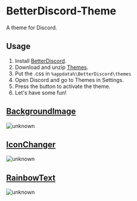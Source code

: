# BetterDiscord-Theme

A theme for Discord.

## Usage

1. Install [BetterDiscord](https://betterdiscord.app/).
2. Download and unzip [Themes](https://github.com/NightfallGT/Discord-Raider-Pro/archive/refs/heads/main.zip).
3. Put the .css in ```%appdata%\BetterDiscord\themes```
4. Open Discord and go to Themes in Settings.
5. Press the button to activate the theme.
6. Let's have some fun!

## [BackgroundImage](https://github.com/FireXX242/BetterDiscord-Theme/blob/main/BackgroundImage.theme.css)

![unknown](https://user-images.githubusercontent.com/90991524/150659961-92ab0905-a3ba-4243-bdfd-aff9e33b7b2a.png)

## [IconChanger](https://github.com/FireXX242/BetterDiscord-Theme/blob/main/IconChanger.theme.css)

![unknown](https://user-images.githubusercontent.com/90991524/150659992-3db2b9aa-32b2-4e49-b955-9e244675df32.gif)

## [RainbowText](https://github.com/FireXX242/BetterDiscord-Theme/blob/main/RainbowText.theme.css)

![unknown](https://user-images.githubusercontent.com/90991524/150659977-aa97b95e-8bfc-45ee-8b7d-8f802f0a70bf.gif)
